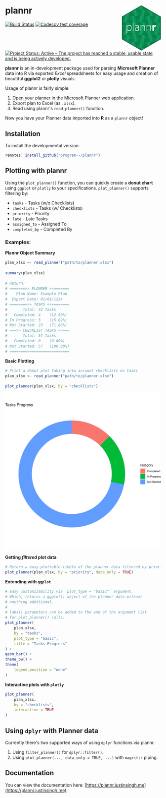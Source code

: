 # plannr <a href="https://plannr.justinsingh.me"><img src="man/figures/logo.png" alt="R Planner Parser" width=25% align="right" /></a>

[![Build Status](https://travis-ci.org/program--/plannr.svg?branch=master)](https://travis-ci.org/program--/plannr)
[![Codecov test coverage](https://codecov.io/gh/program--/plannr/branch/master/graph/badge.svg)](https://codecov.io/gh/program--/plannr?branch=master)
[![Project Status: Active – The project has reached a stable, usable state and is being actively developed.](https://www.repostatus.org/badges/latest/active.svg)](https://www.repostatus.org/#active)

**plannr** is an in-development package used for parsing **Microsoft Planner** data into R via
exported *Excel* spreadsheets for easy usage and creation of beautiful **ggplot2** or **plotly** visuals.

Usage of plannr is fairly simple:

1. Open your planner in the Microsoft Planner web application.
2. Export plan to Excel (as `.xlsx`).
3. Read using plannr's `read_planner()` function.

Now you have your Planner data imported into **R** as a `plannr` object!

## Installation
To install the developmental version:

```r
remotes::install_github("program--/plannr")
```

## Plotting with plannr
Using the `plot_planner()` function, you can quickly create a **donut chart** using `ggplot` or `plotly` to your specifications. `plot_planner()` supports filtering by:

- `tasks` - Tasks (w/o Checklists)
- `checklists` - Tasks (w/ Checklists)
- `priority` - Priority
- `late` - Late Tasks
- `assigned_to` - Assigned To
- `completed_by` - Completed By

### Examples:

**Plannr Object Summary**

```r
plan_xlsx <- read_planner("path/to/planner.xlsx")

summary(plan_xlsx)

# Return:
# =======>> PLANNER <<=======
#    Plan Name: Example Plan
#  Export Date: 01/01/1234
# ========>> TASKS <<========
#       Total: 32 Tasks
#   Completed: 4    (12.50%)
# In Progress: 5    (15.62%)
# Not Started: 23   (71.88%)
# ===>> CHECKLIST TASKS <<===
#       Total: 57 Tasks
#   Completed: 0    (0.00%)
# Not Started: 57   (100.00%)
# ===========================
```

**Basic Plotting**

```r
# Print a donut plot taking into account checklists on tasks
plan_xlsx <- read_planner("path/to/planner.xlsx")

plot_planner(plan_xlsx, by = "checklists")
```

![](man/figures/example_ggplot.png)

**Getting *filtered* plot data**

```r
# Return a easy-plottable-tibble of the planner data filtered by priority
plot_planner(plan_xlsx, by = "priority", data_only = TRUE)
```

**Extending with `ggplot`**

```r
# Easy customizability via `plot_type = "basic"` argument.
# Which, returns a ggplot() object of the planner data without
# anything additional.
#
# labs() parameters can be added to the end of the argument list
# for plot_planner() calls.
plot_planner(
    plan_xlsx,
    by = "tasks",
    plot_type = "basic",
    title = "Tasks Progress"
) +
geom_bar() +
theme_bw() +
theme(
    legend.position = "none"
)
```

**Interactive plots with `plotly`**

```r
plot_planner(
    plan_xlsx,
    by = "checklists",
    interactive = TRUE
)
```

## Using `dplyr` with Planner data

Currently there's two supported ways of using `dplyr` functions via plannr.

1. Using `filter_planner()` for `dplyr::filter()`.
2. Using `plot_planner(..., data_only = TRUE, ...)` with `magrittr` piping.

## Documentation

You can view the documentation here: [https://plannr.justinsingh.me](https://plannr.justinsingh.me).
